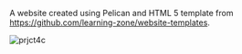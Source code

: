 A website created using Pelican and HTML 5 template from https://github.com/learning-zone/website-templates.

![prjct4c](https://user-images.githubusercontent.com/22608842/176964876-97412a4d-cbaa-4b07-8c80-aa240e6bc8f6.jpg)
